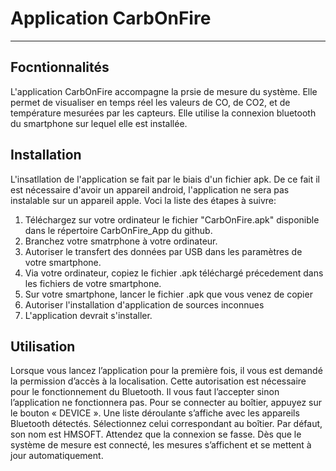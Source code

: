 # Application CarbOnFire
***
## Focntionnalités

L'application CarbOnFire accompagne la prsie de mesure du système. Elle permet de visualiser en temps réel les valeurs de CO, de CO2, et de température mesurées par les capteurs. Elle utilise la connexion bluetooth du smartphone sur lequel elle est installée.

## Installation

L'insatllation de l'application se fait par le biais d'un fichier apk. De ce fait il est nécessaire d'avoir un appareil android, l'application ne sera pas instalable sur un appareil apple. Voci la liste des étapes à suivre:

1. Téléchargez sur votre ordinateur le fichier "CarbOnFire.apk" disponible dans le répertoire CarbOnFire_App du github.
2. Branchez votre smatrphone à votre ordinateur.
3. Autoriser le transfert des données par USB dans les paramètres de votre smartphone.
5. Via votre ordinateur, copiez le fichier .apk téléchargé précedement dans les fichiers de votre smartphone. 
6. Sur votre smartphone, lancer le fichier .apk  que vous venez de copier
7. Autoriser l'installation d'application de sources inconnues 
8. L'application devrait s'installer.

## Utilisation

Lorsque vous lancez l’application pour la première fois, il vous est demandé la permission d’accès à la localisation. Cette autorisation est nécessaire pour le fonctionnement du Bluetooth. Il vous faut l’accepter sinon l’application ne fonctionnera pas. Pour se connecter au boîtier, appuyez sur le bouton « DEVICE ». Une liste déroulante s’affiche avec les appareils Bluetooth détectés. Sélectionnez celui correspondant au boîtier. Par défaut, son nom est HMSOFT. Attendez que la connexion se fasse.
Dès que le système de mesure est connecté, les mesures s’affichent et se mettent à jour automatiquement.

